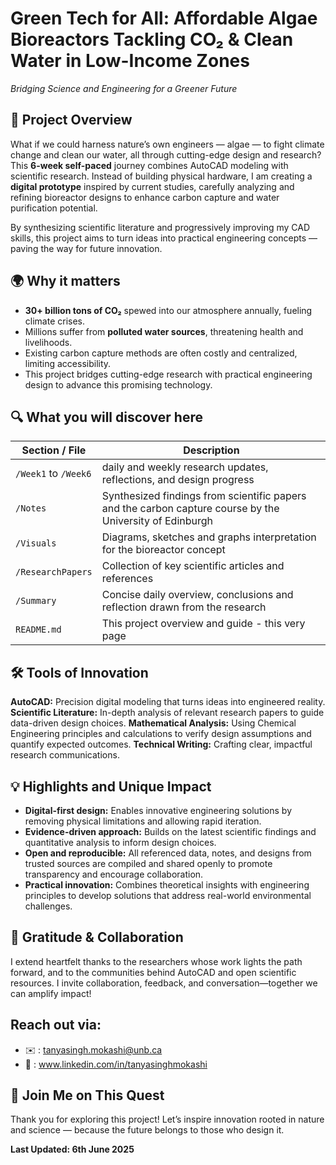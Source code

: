 # Green Tech for All: Affordable Algae Bioreactors Tackling CO₂ & Clean Water in Low-Income Zones
*Bridging Science and Engineering for a Greener Future*

## 🚀 Project Overview
What if we could harness nature’s own engineers — algae — to fight climate change and clean our water, all through cutting-edge design and research?
This **6-week self-paced** journey combines AutoCAD modeling with scientific research. Instead of building physical hardware, I am creating a **digital prototype** inspired by current studies, carefully analyzing and refining bioreactor designs to enhance carbon capture and water purification potential.

By synthesizing scientific literature and progressively improving my CAD skills, this project aims to turn ideas into practical engineering concepts — paving the way for future innovation.

## 🌍 Why it matters
 - **30+ billion tons of CO₂** spewed into our atmosphere annually, fueling climate crises.
 - Millions suffer from **polluted water sources**, threatening health and livelihoods.
 - Existing carbon capture methods are often costly and centralized, limiting accessibility.
 - This project bridges cutting-edge research with practical engineering design to advance this promising technology.

## 🔍 What you will discover here

| Section / File         | Description                                                  |
|-----------------------|--------------------------------------------------------------|
| `/Week1` to `/Week6`  | daily and weekly research updates, reflections, and design progress    |
| `/Notes`              | Synthesized findings from scientific papers and the carbon capture course by the University of Edinburgh                  |
| `/Visuals`            | Diagrams, sketches and graphs interpretation for the bioreactor concept       |
| `/ResearchPapers`     | Collection of key scientific articles and references          |
| `/Summary`            | Concise daily overview, conclusions and reflection drawn from the research    |
| `README.md`           | This project overview and guide - this very page                             |

## 🛠 Tools of Innovation
**AutoCAD:** Precision digital modeling that turns ideas into engineered reality.
**Scientific Literature:** In-depth analysis of relevant research papers to guide data-driven design choices.
**Mathematical Analysis:** Using Chemical Engineering principles and calculations to verify design assumptions and quantify expected outcomes.
**Technical Writing:** Crafting clear, impactful research communications.

## 💡 Highlights and Unique Impact
- **Digital-first design:** Enables innovative engineering solutions by removing physical limitations and allowing rapid iteration.
- **Evidence-driven approach:** Builds on the latest scientific findings and quantitative analysis to inform design choices.
- **Open and reproducible:** All referenced data, notes, and designs from trusted sources are compiled and shared openly to promote transparency and encourage collaboration.
- **Practical innovation:** Combines theoretical insights with engineering principles to develop solutions that address real-world environmental challenges.

## 🙌 Gratitude & Collaboration
I extend heartfelt thanks to the researchers whose work lights the path forward, and to the communities behind AutoCAD and open scientific resources. I invite collaboration, feedback, and conversation—together we can amplify impact!

## Reach out via:
- ✉️ : tanyasingh.mokashi@unb.ca
- 🔗 : www.linkedin.com/in/tanyasinghmokashi

## 🌿 Join Me on This Quest
Thank you for exploring this project! Let’s inspire innovation rooted in nature and science — because the future belongs to those who design it.

**Last Updated: 6th June 2025**










